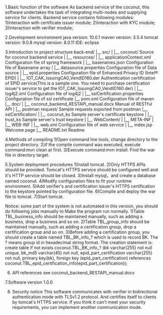 1.Basic function of the software
  As backend service of the coconut, this software undertakes the task of integrating multi-nodes and supplying service for clients. 
  Backend service contains following modules:
  1)Interaction with certificate issuer module;
  2)Interaction with KYC module;
  3)Interaction with verifier module;
  
2.Development environment
  java version: 10.0.1
  maven version: 3.5.4
  tomcat version: 9.0.8
  mysql version: 8.0.11
  IDE: eclipse
  
3.Introduction to project structure
  back-end/
  |__ src/
  |   |__ coconut/                                        Source for coconut backend service
  |   |__ resources/
  |       |__ applicationContext.xml                      Configuration file of spring framework
  |       |__ basenames.json                              Configuration file of Basename array
  |       |__ datasource.properties                       Configuration file of Data source
  |       |__ epid.properties                             Configuration file of Enhanced Privacy ID (Intel® EPID)
  |       |__ IOT_CAK_IssuingCA0_VendID160.der            Authentication certification of EPID service(This is a sample one. You need 
                                                          to purchase certification issuer's service to get the IOT_CAK_IssuingCA0_VendID160.der)
  |       |__ log4j2.xml                                  Configuration file of log4j2
  |       |__ sslCertification.properties                 Configuration file of ssl certificate
  |__ pom.xml                                             Configuration file of maven
  |__ doc/
  |   |__ coconut_backend_RESTAPI_manual.docx             Manual of RESTful API
  |   |__ postman request/                                Sample requests exported from postman
  |__ sslCertification/
  |   |__ coconut_ks                                      Sample server's certificate keystore
  |   |__ trust_ks                                        Sample server's trust keystore
  |   |__ WebContent/
  |       |__ META-INF
  |       |__ WEB-INF
  |           |__ web.xml                                 Configuration file of web service
  |       |__ index.jsp                                   Welcome page
  |__ README.txt                                       Readme
  
4.Methods of compiling
  1)Open command line tools, change directory to the project directory.
  2)if the compile command was executed, execute command:mvn clean at first.
  3)Execute command:mvn install. Find the war file in directory target.
  
5.System deployment procedures
  1)Install tomcat.
  2)Only HTTPS APIs should be provided. Tomcat's HTTPS service should be configured well and it's HTTP service should be closed.
  3)Install mysql，and create a database named coconut.
  4)Modify configuration files to fit your runtime environment.
  5)Add verifier's and certification issuer's HTTPS certification to the keystore pointed by configuration file.
  6)Compile and deploy the war file to tomcat.
  7)Start tomcat.
  
  Notice: some part of the system is not automated in this version, you should do following jobs manually to Make the program run normally.
  1)Table TBL_business_info should be maintained manually, such as adding a business, drop a business and so on.
  2)Table TBL_group_info should be maintained manually, such as adding a certification group, drop a certification group and so on.
  3)Before adding a certification group, you should create a table named TBL_BK_info_? which is used to record BK. The ? means group id in 
    hexadecimal string format.
    The creation statement is:
    create table if not exists coconut.TBL_BK_info_? 
    (bk varchar(255) not null unique, 
     bk_md5 varchar(45) not null, 
     epid_part_certification varchar(255) not null, 
     primary key(bk),
     foreign key (epid_part_certification) references coconut.TBL_epid_certification_info(epid_part_certification));

  
6. API references
   see coconut_backend_RESTAPI_manual.docx

7.Software version
  1.0.0
  
8. Security notice
  This software communicates with verifier in bidirectional authentication mode with TLSv1.2 protocol. And certifies itself to clients by 
tomcat's HTTPS service. If you think it can't meet your security requirements, you can implement another communication mode.